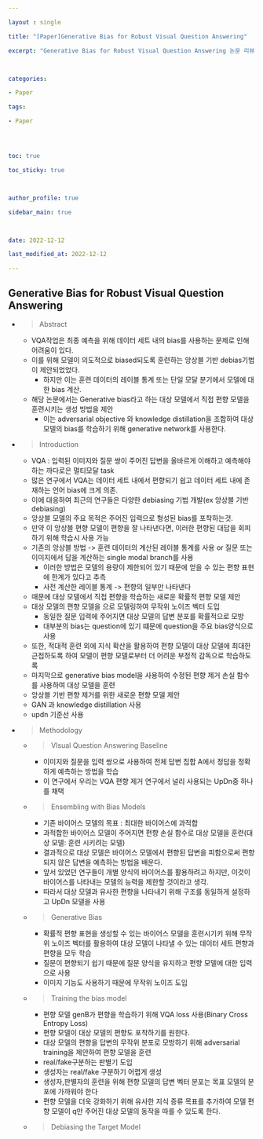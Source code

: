 ```yaml
---

layout : single

title: "[Paper]Generative Bias for Robust Visual Question Answering"

excerpt: "Generative Bias for Robust Visual Question Answering 논문 리뷰"



categories:

- Paper

tags:

- Paper




toc: true

toc_sticky: true



author_profile: true

sidebar_main: true



date: 2022-12-12

last_modified_at: 2022-12-12

---
```

## Generative Bias for Robust Visual Question Answering

- > Abstract  
    - VQA작업은 최종 예측을 위해 데이터 세트 내의 bias를 사용하는 문제로 인해 어려움이 있다.
    - 이를 위해 모델이 의도적으로 biased되도록 훈련하는 앙상블 기반 debias기법이 제안되었었다.
        - 하지만 이는 훈련 데이터의 레이블 통계 또는 단일 모달 분기에서 모델에 대한 bias 계산.
    - 해당 논문에서는 Generative bias라고 하는 대상 모델에서 직접 편향 모델을 훈련시키는 생성 방법을 제안
        - 이는 adversarial objective 와 knowledge distillation을 조합하여 대상 모델의 bias를 학습하기 위해 generative network를 사용한다.

- > Introduction  
    - VQA : 입력된 이미지와 질문 쌍이 주어진 답변을 올바르게 이해하고 예측해야 하는 까다로은 멀티모달 task
    - 많은 연구에서 VQA는 데이터 세트 내에서 편향되기 쉽고 데이터 세트 내에 존재하는 언어 bias에 크게 의존.
    - 이에 대응하여 최근의 연구들은 다양한 debiasing 기법 개발(ex 앙상블 기반 debiasing)
    - 앙상블 모델의 주요 목적은 주어진 입력으로 형성된 bias를 포착하는것.
    - 만약 이 앙상블 편향 모델이 편향을 잘 나타낸다면, 이러한 편향된 대답을 회피하기 위해 학습시 사용 가능
    - 기존의 앙상블 방법 -> 훈련 데이터의 계산된 레이블 통계를 사용 or 질문 또는 이미지에서 답을 계산하는 single modal branch를 사용
        - 이러한 방법은 모델의 용량이 제한되어 있기 때문에 얻을 수 있는 편향 표현에 한계가 있다고 추측
        - 사전 계산한 레이블 통계 -> 편향의 일부만 나타낸다
    - 때문에 대상 모델에서 직접 편향을 학습하는 새로운 확률적 편향 모델 제안
    - 대상 모델의 편향 모델을 으로 모델링하여 무작위 노이즈 벡터 도입
        - 동일한 질문 입력에 주어지면 대상 모델의 답변 분포를 확률적으로 모방
        - 대부분의 bias는 question에 있기 떄문에 question을 주요 bias양식으로 사용
    - 또한, 적대적 훈련 외에 지식 확산을 활용하여 편향 모델이 대상 모델에 최대한 근접하도록 하여 모델이 편향 모델로부터 더 어려운 부정적 감독으로 학습하도록
    - 마지막으로 generative bias model을 사용하여 수정된 편향 제거 손실 함수를 사용하여 대상 모델을 훈련
    - 앙상블 기반 편향 제거를 위한 새로운 편향 모델 제안
    - GAN 과 knowledge distillation 사용
    - updn 기준선 사용
- > Methodology  
    - > VIsual Question Answering Baseline  
        - 이미지와 질문을 입력 쌍으로 사용하여 전체 답변 집합 A에서 정답을 정확하게 예측하는 방법을 학습
        - 이 연구에서 우리는 VQA 편향 제거 연구에서 널리 사용되는 UpDn중 하나를 채택
    - > Ensembling with Bias Models  
        - 기존 바이어스 모델의 목표 : 최대한 바이어스에 과적합
        - 과적합한 바이어스 모델이 주어지면 편향 손실 함수로 대상 모델을 훈련(대상 모델: 훈련 시키려는 모델)
        - 결과적으로 대상 모델은 바이어스 모델에서 편향된 답변을 피함으로써 편향되지 않은 답변을 예측하는 방법을 배운다.
        - 앞서 있었던 연구들이 개별 양식의 바이어스를 활용하려고 하지만, 이것이 바이어스를 나타내는 모델의 능력을 제한할 것이라고 생각.
        - 따라서 대상 모델과 유사한 편향을 나타내기 위해 구조를 동일하게 설정하고 UpDn 모델을 사용
    - > Generative Bias  
        - 확률적 편향 표현을 생성할 수 있는 바이어스 모델을 훈련시기키 위해 무작위 노이즈 벡터를 활용하여 대상 모델이 나타낼 수 있는 데이터 세트 편향과 편향을 모두 학습
        - 질문이 편향되기 쉽기 때문에 질문 양식을 유지하고 편향 모델에 대한 입력으로 사용
        - 이미지 기능도 사용하기 때문에 무작위 노이즈 도입
    - > Training the bias model  
        - 편향 모델 genB가 편향을 학습하기 위해 VQA loss 사용(Binary Cross Entropy Loss)
        - 편향 모델이 대상 모델의 편향도 포착하기를 원한다.
        - 대상 모델의 편향을 답변의 무작위 분포로 모방하기 위해 adversarial training을 제안하여 편향 모델을 훈련
        - real/fake구분하는 판별기 도입
        - 생성자는 real/fake 구분하기 어렵게 생성
        - 생성자,판별자의 훈련을 위해 편향 모델의 답변 벡터 분포는 목표 모델의 분포에 가까워야 한다
        - 편향 모델을 더욱 강화하기 위해 유사한 지식 증류 목표를 추가하여 모델 편향 모델이 q만 주어진 대상 모델의 동작을 따를 수 있도록 한다.
    - > Debiasing the Target Model